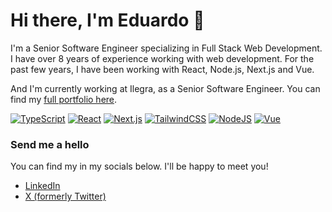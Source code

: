 # Hi there, I'm Eduardo 👋  

I'm a Senior Software Engineer specializing in Full Stack Web Development. I have over 8 years of experience working with web development. For the past few years, I have been working with React, Node.js, Next.js and Vue.

And I'm currently working at Ilegra, as a Senior Software Engineer. You can find my [full portfolio here](https://www.eduardoquadros.dev/).

[![TypeScript](https://img.shields.io/badge/TypeScript-3178C6?logo=typescript&logoColor=fff)](#)
[![React](https://img.shields.io/badge/React-%2320232a.svg?logo=react&logoColor=%2361DAFB)](#)
[![Next.js](https://img.shields.io/badge/Next.js-black?logo=next.js&logoColor=white)](#)
[![TailwindCSS](https://img.shields.io/badge/Tailwind%20CSS-%2338B2AC.svg?logo=tailwind-css&logoColor=white)](#)
[![NodeJS](https://img.shields.io/badge/Node.js-6DA55F?logo=node.js&logoColor=white)](#)
[![Vue](https://img.shields.io/badge/Vue.js-6DA55F?logo=vue.js&logoColor=white)](#)

### Send me a hello

You can find my in my socials below. I'll be happy to meet you!

- [LinkedIn](https://www.linkedin.com/in/atreib/)  
- [X (formerly Twitter)](https://x.com/treibthedev)  
